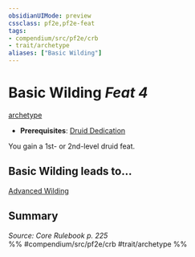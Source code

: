 ```yaml
---
obsidianUIMode: preview
cssclass: pf2e,pf2e-feat
tags:
- compendium/src/pf2e/crb
- trait/archetype
aliases: ["Basic Wilding"]
---
```

# Basic Wilding  *Feat 4*  
[archetype](/rules/traits/archetype.md)  

- **Prerequisites**: [Druid Dedication](/compendium/feats/druid-dedication.md)

You gain a 1st- or 2nd-level druid feat.

## Basic Wilding leads to...

[Advanced Wilding](/compendium/feats/advanced-wilding.md)

## Summary

*Source: Core Rulebook p. 225*  
%% #compendium/src/pf2e/crb #trait/archetype %%